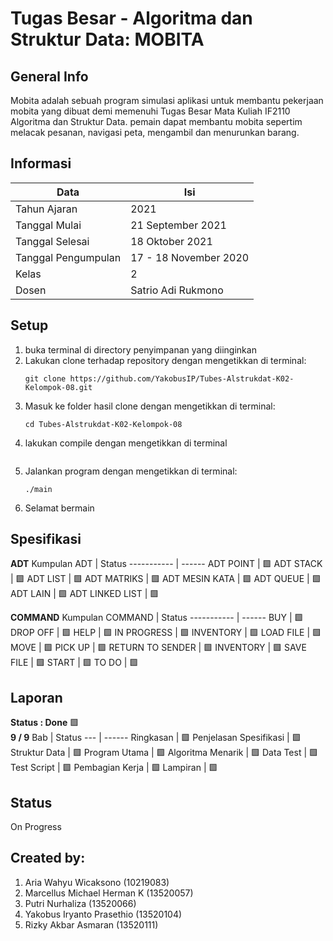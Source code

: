 # Tugas Besar - Algoritma dan Struktur Data: MOBITA
## General Info
Mobita adalah sebuah program simulasi aplikasi untuk membantu pekerjaan mobita yang dibuat demi memenuhi Tugas Besar Mata Kuliah IF2110 Algoritma dan Struktur Data. pemain dapat membantu mobita sepertim melacak pesanan, navigasi peta, mengambil dan menurunkan barang.

## Informasi
Data                | Isi
----                | ---
Tahun Ajaran        | 2021
Tanggal Mulai       | 21 September 2021
Tanggal Selesai     | 18 Oktober 2021
Tanggal Pengumpulan | 17 - 18 November 2020
Kelas               | 2
Dosen               | Satrio Adi Rukmono


## Setup
1. buka terminal di directory penyimpanan yang diinginkan
2. Lakukan clone terhadap repository dengan mengetikkan di terminal:
   ```
   git clone https://github.com/YakobusIP/Tubes-Alstrukdat-K02-Kelompok-08.git
   ```
3. Masuk ke folder hasil clone dengan mengetikkan di terminal:
   ```
   cd Tubes-Alstrukdat-K02-Kelompok-08
   ```
4. lakukan compile dengan mengetikkan di terminal
   ```
   
   ```
5. Jalankan program dengan mengetikkan di terminal:
   ```
   ./main
   ```
6. Selamat bermain

## Spesifikasi
**ADT**
Kumpulan ADT                      | Status
-----------                       | ------
ADT POINT                         | :green_square:
ADT STACK                         | :green_square:
ADT LIST                          | :green_square:
ADT MATRIKS                       | :green_square:
ADT MESIN KATA                    | :green_square:
ADT QUEUE                         | :green_square:
ADT LAIN                          | :green_square:
ADT LINKED LIST                   | :green_square:

**COMMAND**
Kumpulan COMMAND                  | Status
-----------                       | ------
BUY                               | :green_square:
DROP OFF                          | :green_square:
HELP                              | :green_square:
IN PROGRESS                       | :green_square:
INVENTORY                         | :green_square:
LOAD FILE                         | :green_square:
MOVE                              | :green_square:
PICK UP                           | :green_square:
RETURN TO SENDER                  | :green_square:
INVENTORY                         | :green_square:
SAVE FILE                         | :green_square:
START                             | :green_square:
TO DO                             | :green_square:

## Laporan
**Status : Done** :green_square: \
**9 / 9**
Bab                     | Status
---                     | ------
Ringkasan               | :green_square:
Penjelasan Spesifikasi  | :green_square:
Struktur Data           | :green_square:
Program Utama           | :green_square:
Algoritma Menarik       | :green_square:
Data Test               | :green_square:
Test Script             | :green_square:
Pembagian Kerja         | :green_square:
Lampiran                | :green_square:

## Status
On Progress

## Created by:
1. Aria Wahyu Wicaksono	(10219083)
2. Marcellus Michael Herman K	(13520057)
3. Putri Nurhaliza (13520066)
4. Yakobus Iryanto Prasethio (13520104)
5. Rizky Akbar Asmaran (13520111)




